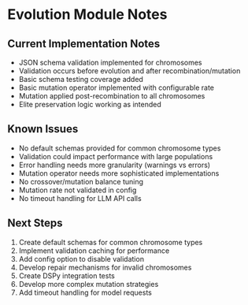 # Evolution Module Notes

## Current Implementation Notes

- JSON schema validation implemented for chromosomes
- Validation occurs before evolution and after recombination/mutation
- Basic schema testing coverage added
- Basic mutation operator implemented with configurable rate  
- Mutation applied post-recombination to all chromosomes
- Elite preservation logic working as intended

## Known Issues

- No default schemas provided for common chromosome types
- Validation could impact performance with large populations
- Error handling needs more granularity (warnings vs errors)
- Mutation operator needs more sophisticated implementations
- No crossover/mutation balance tuning
- Mutation rate not validated in config
- No timeout handling for LLM API calls

## Next Steps

1. Create default schemas for common chromosome types
2. Implement validation caching for performance
3. Add config option to disable validation
4. Develop repair mechanisms for invalid chromosomes
5. Create DSPy integration tests
6. Develop more complex mutation strategies
7. Add timeout handling for model requests
